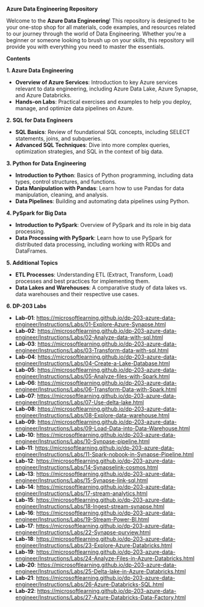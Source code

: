 **Azure Data Engineering Repository**

Welcome to the **Azure Data Engineering**! This repository is designed to be your one-stop shop for all materials, code examples, and resources related to our journey through the world of Data Engineering. Whether you're a beginner or someone looking to brush up on your skills, this repository will provide you with everything you need to master the essentials.

**Contents**

**1. Azure Data Engineering**

-   **Overview of Azure Services**: Introduction to key Azure services relevant to data engineering, including Azure Data Lake, Azure Synapse, and Azure Databricks.
-   **Hands-on Labs**: Practical exercises and examples to help you deploy, manage, and optimize data pipelines on Azure.

**2. SQL for Data Engineers**

-   **SQL Basics**: Review of foundational SQL concepts, including SELECT statements, joins, and subqueries.
-   **Advanced SQL Techniques**: Dive into more complex queries, optimization strategies, and SQL in the context of big data.

**3. Python for Data Engineering**

-   **Introduction to Python**: Basics of Python programming, including data types, control structures, and functions.
-   **Data Manipulation with Pandas**: Learn how to use Pandas for data manipulation, cleaning, and analysis.
-   **Data Pipelines**: Building and automating data pipelines using Python.

**4. PySpark for Big Data**

-   **Introduction to PySpark**: Overview of PySpark and its role in big data processing.
-   **Data Processing with PySpark**: Learn how to use PySpark for distributed data processing, including working with RDDs and DataFrames.

**5. Additional Topics**

-   **ETL Processes**: Understanding ETL (Extract, Transform, Load) processes and best practices for implementing them.
-   **Data Lakes and Warehouses**: A comparative study of data lakes vs. data warehouses and their respective use cases.

**6. DP-203 Labs**
-    **Lab-01**: https://microsoftlearning.github.io/dp-203-azure-data-engineer/Instructions/Labs/01-Explore-Azure-Synapse.html
-    **Lab-02**: https://microsoftlearning.github.io/dp-203-azure-data-engineer/Instructions/Labs/02-Analyze-data-with-sql.html
-    **Lab-03**: https://microsoftlearning.github.io/dp-203-azure-data-engineer/Instructions/Labs/03-Transform-data-with-sql.html
-    **Lab-04**: https://microsoftlearning.github.io/dp-203-azure-data-engineer/Instructions/Labs/04-Create-a-Lake-Database.html
-    **Lab-05**: https://microsoftlearning.github.io/dp-203-azure-data-engineer/Instructions/Labs/05-Analyze-files-with-Spark.html
-    **Lab-06**: https://microsoftlearning.github.io/dp-203-azure-data-engineer/Instructions/Labs/06-Transform-Data-with-Spark.html
-    **Lab-07**: https://microsoftlearning.github.io/dp-203-azure-data-engineer/Instructions/Labs/07-Use-delta-lake.html
-    **Lab-08**: https://microsoftlearning.github.io/dp-203-azure-data-engineer/Instructions/Labs/08-Explore-data-warehouse.html
-    **Lab-09**: https://microsoftlearning.github.io/dp-203-azure-data-engineer/Instructions/Labs/09-Load-Data-into-Data-Warehouse.html
-    **Lab-10**: https://microsoftlearning.github.io/dp-203-azure-data-engineer/Instructions/Labs/10-Synpase-pipeline.html
-    **Lab-11**: https://microsoftlearning.github.io/dp-203-azure-data-engineer/Instructions/Labs/11-Spark-nobook-in-Synapse-Pipeline.html
-    **Lab-12**: https://microsoftlearning.github.io/dp-203-azure-data-engineer/Instructions/Labs/14-Synapselink-cosmos.html
-    **Lab-13**: https://microsoftlearning.github.io/dp-203-azure-data-engineer/Instructions/Labs/15-Synapse-link-sql.html
-    **Lab-14**: https://microsoftlearning.github.io/dp-203-azure-data-engineer/Instructions/Labs/17-stream-analytics.html
-    **Lab-15**: https://microsoftlearning.github.io/dp-203-azure-data-engineer/Instructions/Labs/18-Ingest-stream-synapse.html
-    **Lab-16**: https://microsoftlearning.github.io/dp-203-azure-data-engineer/Instructions/Labs/19-Stream-Power-BI.html
-    **Lab-17**: https://microsoftlearning.github.io/dp-203-azure-data-engineer/Instructions/Labs/22-Synapse-purview.html
-    **Lab-18**: https://microsoftlearning.github.io/dp-203-azure-data-engineer/Instructions/Labs/23-Explore-Azure-Databricks.html
-    **Lab-19**: https://microsoftlearning.github.io/dp-203-azure-data-engineer/Instructions/Labs/24-Analyze-Files-in-Azure-Databricks.html
-    **Lab-20**: https://microsoftlearning.github.io/dp-203-azure-data-engineer/Instructions/Labs/25-Delta-lake-in-Azure-Databricks.html
-    **Lab-21**: https://microsoftlearning.github.io/dp-203-azure-data-engineer/Instructions/Labs/26-Azure-Databricks-SQL.html
-    **Lab-22**: https://microsoftlearning.github.io/dp-203-azure-data-engineer/Instructions/Labs/27-Azure-Databricks-Data-Factory.html
   
